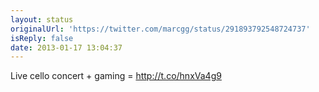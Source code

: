 ```yaml
---
layout: status
originalUrl: 'https://twitter.com/marcgg/status/291893792548724737'
isReply: false
date: 2013-01-17 13:04:37
---
```


Live cello concert + gaming = http://t.co/hnxVa4g9
